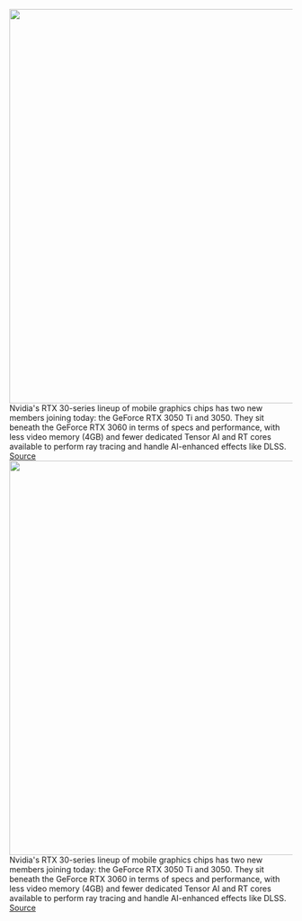 <img src='https://cdn.vox-cdn.com/thumbor/xkikNvJCrezX29n_nASzPeuMCl0=/0x0:2048x1366/1200x800/filters:focal(861x520:1187x846)/cdn.vox-cdn.com/uploads/chorus_image/image/69267546/rtx3050lead.0.jpg' width='700px' /><br/>
Nvidia's RTX 30-series lineup of mobile graphics chips has two new members joining today: the GeForce RTX 3050 Ti and 3050. They sit beneath the GeForce RTX 3060 in terms of specs and performance, with less video memory (4GB) and fewer dedicated Tensor AI and RT cores available to perform ray tracing and handle AI-enhanced effects like DLSS.
<a href='https://www.theverge.com/2021/5/11/22423474/nvidia-rtx-3050-ti-60fps-gaming-laptops-features-specs-performance-price'> Source <a/><img src='https://cdn.vox-cdn.com/thumbor/xkikNvJCrezX29n_nASzPeuMCl0=/0x0:2048x1366/1200x800/filters:focal(861x520:1187x846)/cdn.vox-cdn.com/uploads/chorus_image/image/69267546/rtx3050lead.0.jpg' width='700px' /><br/>
Nvidia's RTX 30-series lineup of mobile graphics chips has two new members joining today: the GeForce RTX 3050 Ti and 3050. They sit beneath the GeForce RTX 3060 in terms of specs and performance, with less video memory (4GB) and fewer dedicated Tensor AI and RT cores available to perform ray tracing and handle AI-enhanced effects like DLSS.
<a href='https://www.theverge.com/2021/5/11/22423474/nvidia-rtx-3050-ti-60fps-gaming-laptops-features-specs-performance-price'> Source <a/>